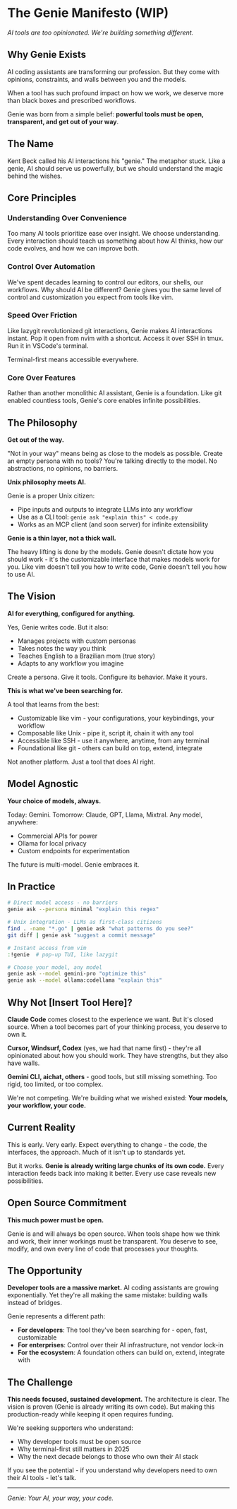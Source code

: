 # The Genie Manifesto (WIP)

*AI tools are too opinionated. We're building something different.*

## Why Genie Exists

AI coding assistants are transforming our profession. But they come with opinions, constraints, and walls between you and the models.

When a tool has such profound impact on how we work, we deserve more than black boxes and prescribed workflows.

Genie was born from a simple belief: **powerful tools must be open, transparent, and get out of your way**.

## The Name

Kent Beck called his AI interactions his "genie." The metaphor stuck. Like a genie, AI should serve us powerfully, but we should understand the magic behind the wishes.

## Core Principles

### Understanding Over Convenience
Too many AI tools prioritize ease over insight. We choose understanding. Every interaction should teach us something about how AI thinks, how our code evolves, and how we can improve both.

### Control Over Automation
We've spent decades learning to control our editors, our shells, our workflows. Why should AI be different? Genie gives you the same level of control and customization you expect from tools like vim.

### Speed Over Friction
Like lazygit revolutionized git interactions, Genie makes AI interactions instant. Pop it open from nvim with a shortcut. Access it over SSH in tmux. Run it in VSCode's terminal. 

Terminal-first means accessible everywhere.

### Core Over Features
Rather than another monolithic AI assistant, Genie is a foundation. Like git enabled countless tools, Genie's core enables infinite possibilities.

## The Philosophy

**Get out of the way.**

"Not in your way" means being as close to the models as possible. Create an empty persona with no tools? You're talking directly to the model. No abstractions, no opinions, no barriers.

**Unix philosophy meets AI.**

Genie is a proper Unix citizen:
- Pipe inputs and outputs to integrate LLMs into any workflow
- Use as a CLI tool: `genie ask "explain this" < code.py`
- Works as an MCP client (and soon server) for infinite extensibility

**Genie is a thin layer, not a thick wall.**

The heavy lifting is done by the models. Genie doesn't dictate how you should work - it's the customizable interface that makes models work for you. Like vim doesn't tell you how to write code, Genie doesn't tell you how to use AI.

## The Vision

**AI for everything, configured for anything.**

Yes, Genie writes code. But it also:
- Manages projects with custom personas
- Takes notes the way you think
- Teaches English to a Brazilian mom (true story)
- Adapts to any workflow you imagine

Create a persona. Give it tools. Configure its behavior. Make it yours.

**This is what we've been searching for.**

A tool that learns from the best:
- Customizable like vim - your configurations, your keybindings, your workflow
- Composable like Unix - pipe it, script it, chain it with any tool
- Accessible like SSH - use it anywhere, anytime, from any terminal
- Foundational like git - others can build on top, extend, integrate

Not another platform. Just a tool that does AI right.

## Model Agnostic

**Your choice of models, always.**

Today: Gemini. Tomorrow: Claude, GPT, Llama, Mixtral. Any model, anywhere:
- Commercial APIs for power
- Ollama for local privacy
- Custom endpoints for experimentation

The future is multi-model. Genie embraces it.

## In Practice

```bash
# Direct model access - no barriers
genie ask --persona minimal "explain this regex"

# Unix integration - LLMs as first-class citizens
find . -name "*.go" | genie ask "what patterns do you see?"
git diff | genie ask "suggest a commit message"

# Instant access from vim
:!genie  # pop-up TUI, like lazygit

# Choose your model, any model
genie ask --model gemini-pro "optimize this"
genie ask --model ollama:codellama "explain this"
```

## Why Not [Insert Tool Here]?

**Claude Code** comes closest to the experience we want. But it's closed source. When a tool becomes part of your thinking process, you deserve to own it.

**Cursor, Windsurf, Codex** (yes, we had that name first) - they're all opinionated about how you should work. They have strengths, but they also have walls.

**Gemini CLI, aichat, others** - good tools, but still missing something. Too rigid, too limited, or too complex.

We're not competing. We're building what we wished existed: **Your models, your workflow, your code.**

## Current Reality

This is early. Very early. Expect everything to change - the code, the interfaces, the approach. Much of it isn't up to standards yet.

But it works. **Genie is already writing large chunks of its own code.** Every interaction feeds back into making it better. Every use case reveals new possibilities.

## Open Source Commitment

**This much power must be open.**

Genie is and will always be open source. When tools shape how we think and work, their inner workings must be transparent. You deserve to see, modify, and own every line of code that processes your thoughts.

## The Opportunity

**Developer tools are a massive market.** AI coding assistants are growing exponentially. Yet they're all making the same mistake: building walls instead of bridges.

Genie represents a different path:
- **For developers**: The tool they've been searching for - open, fast, customizable
- **For enterprises**: Control over their AI infrastructure, not vendor lock-in
- **For the ecosystem**: A foundation others can build on, extend, integrate with

## The Challenge

**This needs focused, sustained development.** The architecture is clear. The vision is proven (Genie is already writing its own code). But making this production-ready while keeping it open requires funding.

We're seeking supporters who understand:
- Why developer tools must be open source
- Why terminal-first still matters in 2025
- Why the next decade belongs to those who own their AI stack

If you see the potential - if you understand why developers need to own their AI tools - let's talk.

---

*Genie: Your AI, your way, your code.*
